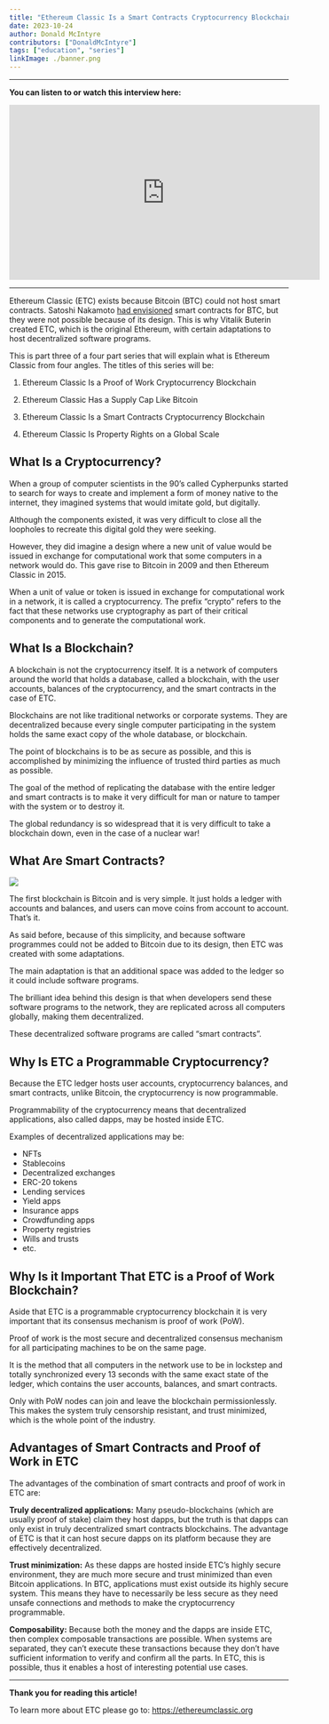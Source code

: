 ```yaml
---
title: "Ethereum Classic Is a Smart Contracts Cryptocurrency Blockchain"
date: 2023-10-24
author: Donald McIntyre
contributors: ["DonaldMcIntyre"]
tags: ["education", "series"]
linkImage: ./banner.png
---
```


---
**You can listen to or watch this interview here:**

<iframe width="560" height="315" src="https://www.youtube.com/embed/tLWxxj9QDS0?si=bySQFbumRi0IjOE3" title="YouTube video player" frameborder="0" allow="accelerometer; autoplay; clipboard-write; encrypted-media; gyroscope; picture-in-picture; web-share" allowfullscreen></iframe>

---

Ethereum Classic (ETC) exists because Bitcoin (BTC) could not host smart contracts. Satoshi Nakamoto [had envisioned](https://bitcointalk.org/index.php?topic=195.msg1611#msg1611) smart contracts for BTC, but they were not possible because of its design. This is why Vitalik Buterin created ETC, which is the original Ethereum, with certain adaptations to host decentralized software programs.

This is part three of a four part series that will explain what is Ethereum Classic from four angles. The titles of this series will be:

1. Ethereum Classic Is a Proof of Work Cryptocurrency Blockchain

2. Ethereum Classic Has a Supply Cap Like Bitcoin

3. Ethereum Classic Is a Smart Contracts Cryptocurrency Blockchain

4. Ethereum Classic Is Property Rights on a Global Scale

## What Is a Cryptocurrency?

When a group of computer scientists in the 90’s called Cypherpunks started to search for ways to create and implement a form of money native to the internet, they imagined systems that would imitate gold, but digitally.

Although the components existed, it was very difficult to close all the loopholes to recreate this digital gold they were seeking. 

However, they did imagine a design where a new unit of value would be issued in exchange for computational work that some computers in a network would do. This gave rise to Bitcoin in 2009 and then Ethereum Classic in 2015.

When a unit of value or token is issued in exchange for computational work in a network, it is called a cryptocurrency. The prefix “crypto” refers to the fact that these networks use cryptography as part of their critical components and to generate the computational work.

## What Is a Blockchain?

A blockchain is not the cryptocurrency itself. It is a network of computers around the world that holds a database, called a blockchain, with the user accounts, balances of the cryptocurrency, and the smart contracts in the case of ETC.

Blockchains are not like traditional networks or corporate systems. They are decentralized because every single computer participating in the system holds the same exact copy of the whole database, or blockchain.

The point of blockchains is to be as secure as possible, and this is accomplished by minimizing the influence of trusted third parties as much as possible.

The goal of the method of replicating the database with the entire ledger and smart contracts is to make it very difficult for man or nature to tamper with the system or to destroy it.

The global redundancy is so widespread that it is very difficult to take a blockchain down, even in the case of a nuclear war!

## What Are Smart Contracts?

![](./1.png)

The first blockchain is Bitcoin and is very simple. It just holds a ledger with accounts and balances, and users can move coins from account to account. That’s it.

As said before, because of this simplicity, and because software programmes could not be added to Bitcoin due to its design, then ETC was created with some adaptations.

The main adaptation is that an additional space was added to the ledger so it could include software programs. 

The brilliant idea behind this design is that when developers send these software programs to the network, they are replicated across all computers globally, making them decentralized.

These decentralized software programs are called “smart contracts”.

## Why Is ETC a Programmable Cryptocurrency?

Because the ETC ledger hosts user accounts, cryptocurrency balances, and smart contracts, unlike Bitcoin, the cryptocurrency is now programmable.

Programmability of the cryptocurrency means that decentralized applications, also called dapps, may be hosted inside ETC.

Examples of decentralized applications may be:

- NFTs
- Stablecoins
- Decentralized exchanges
- ERC-20 tokens
- Lending services
- Yield apps
- Insurance apps
- Crowdfunding apps
- Property registries
- Wills and trusts
- etc.

## Why Is it Important That ETC is a Proof of Work Blockchain?

Aside that ETC is a programmable cryptocurrency blockchain it is very important that its consensus mechanism is proof of work (PoW). 

Proof of work is the most secure and decentralized consensus mechanism for all participating machines to be on the same page. 

It is the method that all computers in the network use to be in lockstep and totally synchronized every 13 seconds with the same exact state of the ledger, which contains the user accounts, balances, and smart contracts.

Only with PoW nodes can join and leave the blockchain permissionlessly. This makes the system truly censorship resistant, and trust minimized, which is the whole point of the industry.

## Advantages of Smart Contracts and Proof of Work in ETC 

The advantages of the combination of smart contracts and proof of work in ETC are:

**Truly decentralized applications:** Many pseudo-blockchains (which are usually proof of stake) claim they host dapps, but the truth is that dapps can only exist in truly decentralized smart contracts blockchains. The advantage of ETC is that it can host secure dapps on its platform because they are effectively decentralized.

**Trust minimization:** As these dapps are hosted inside ETC’s highly secure environment, they are much more secure and trust minimized than even Bitcoin applications. In BTC, applications must exist outside its highly secure system. This means they have to necessarily be less secure as they need unsafe connections and methods to make the cryptocurrency programmable.

**Composability:** Because both the money and the dapps are inside ETC, then complex composable transactions are possible. When systems are separated, they can’t execute these transactions because they don’t have sufficient information to verify and confirm all the parts. In ETC, this is possible, thus it enables a host of interesting potential use cases.

---

**Thank you for reading this article!**

To learn more about ETC please go to: https://ethereumclassic.org
